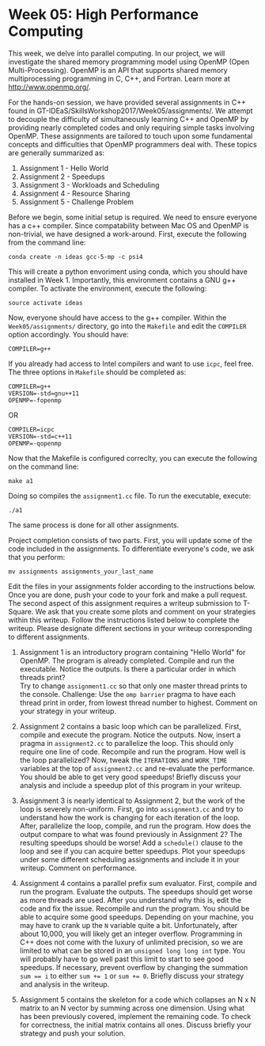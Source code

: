 Week 05: High Performance Computing
==================

This week, we delve into parallel computing.  In our project, we will investigate
 the shared memory programming model using OpenMP (Open Multi-Processing).
  OpenMP is an API that supports shared memory multiprocessing programming in
 C, C++, and Fortran. Learn more at http://www.openmp.org/.

For the hands-on session, we have provided several assignments in C++ found in
GT-IDEaS/SkillsWorkshop2017/Week05/assignments/.  We attempt to decouple the
 difficulty of simultaneously learning C++ and OpenMP by providing nearly
 completed codes and only requiring simple tasks involving OpenMP.  These
 assignments are tailored to touch upon some fundamental concepts and difficulties
 that OpenMP programmers deal with.  These topics are generally summarized as:

1.  Assignment 1 - Hello World
2.  Assignment 2 - Speedups
3.  Assignment 3 - Workloads and Scheduling
4.  Assignment 4 - Resource Sharing
5.  Assignment 5 - Challenge Problem

Before we begin, some initial setup is required.  We need to ensure everyone
 has a c++ compiler.  Since compatability between Mac OS and OpenMP is non-trivial,
 we have designed a work-around.  First, execute the following from the 
 command line:

```
conda create -n ideas gcc-5-mp -c psi4
```

This will create a python envoriment using conda, which you should have installed in Week 1.
  Importantly, this environment contains a GNU g++ compiler. To activate the environment,
 execute the following:

```
source activate ideas
```

Now, everyone should have access to the g++ compiler.  Within the `Week05/assignments/` directory, go into the `Makefile` and
 edit the `COMPILER` option accordingly.  You should have:

```
COMPILER=g++
```

If you already had access to Intel compilers and want to use `icpc`, feel free.  The three
 options in `Makefile` should be completed as:

```
COMPILER=g++      
VERSION=-std=gnu++11
OPENMP=-fopenmp   
```
OR
```
COMPILER=icpc     
VERSION=-std=c++11
OPENMP=-qopenmp   
```

Now that the Makefile is configured correclty, you can execute the following on the command line:

`make a1`

Doing so compiles the `assignment1.cc` file.  To run the executable, execute:

`./a1`

The same process is done for all other assignments.

Project completion consists of two parts. First, you will update some of the code included in the assignments.
To differentiate everyone's code, we ask that you perform:

`mv assignments assignments_your_last_name`

Edit the files in your assignments folder according to the instructions below.  Once you are done, push your code
 to your fork and make a pull request.  The second aspect of this assignment requires a writeup submission to
T-Square.  We ask that you create some plots and comment on your strategies within this writeup.  Follow the instructions
 listed below to complete the writeup.
Please designate different sections in your writeup corresponding to different assignments.

1.  Assignment 1 is an introductory program containing "Hello World" for OpenMP.  The program is already
 completed.  Compile and run the executable.  Notice the outputs.  Is there a particular order in which threads print?  
 Try to change `assignment1.cc` so that only one master thread prints to the console.
Challenge: Use the `omp barrier` pragma to have each thread print in order, from lowest thread number to highest.
 Comment on your strategy in your writeup.

2.  Assignment 2 contains a basic loop which can be parallelized.  First, compile and execute the program.
  Notice the outputs.  Now, insert a pragma in `assignment2.cc` to parallelize the loop.  This should only require one
 line of code.  Recompile and run the program.  How well is the loop parallelized?  Now, tweak the `ITERATIONS`
 and `WORK_TIME` variables at the top of `assignment2.cc` and re-evaluate the performance.  You should be able to get 
 very good speedups!  Briefly discuss your analysis and include a speedup plot of this program in your writeup. 

3.  Assignment 3 is nearly identical to Assignment 2, but the work of the loop is severely non-uniform.
  First, go into `assignment3.cc` and try to understand how the work is changing for each iteration of the loop.
  After, parallelize the loop, compile, and run the program.  How does the output compare to what was found previously in Assignment 2?
  The resulting speedups should be worse!
  Add a `schedule()` clause to the loop and see if you can acquire better speedups.
 Plot your speedups under some different scheduling assignments and include it in your writeup.  Comment on performance.

4.  Assignment 4 contains a parallel prefix sum evaluator.  First, compile and run the program.  Evaluate the outputs.
  The speedups should get worse as more threads are used.  After you understand why this is, edit the code and fix the issue.
  Recompile and run the program.  You should be able to acquire some good speedups.
  Depending on your machine, you may have to crank up the `N` variable quite a bit.  Unfortunately, after about 10,000, you will likely get
 an integer overflow.  Programming in C++ does not come with the luxury of unlimited precision, so we are limited to what can be 
 stored in an `unsigned long long int` type.  You will probably have to go well past this limit to start to see good speedups.
  If necessary, prevent overflow by changing the summation `sum == i` to either `sum += 1` or `sum += 0`.  Briefly discuss your
 strategy and analysis in the writeup. 

5.  Assignment 5 contains the skeleton for a code which collapses an N x N matrix to an N vector by summing across one dimension.  Using what
 has been previously covered, implement the remaining code.  To check for correctness, the initial matrix contains all ones.  Discuss
 briefly your strategy and push your solution.

